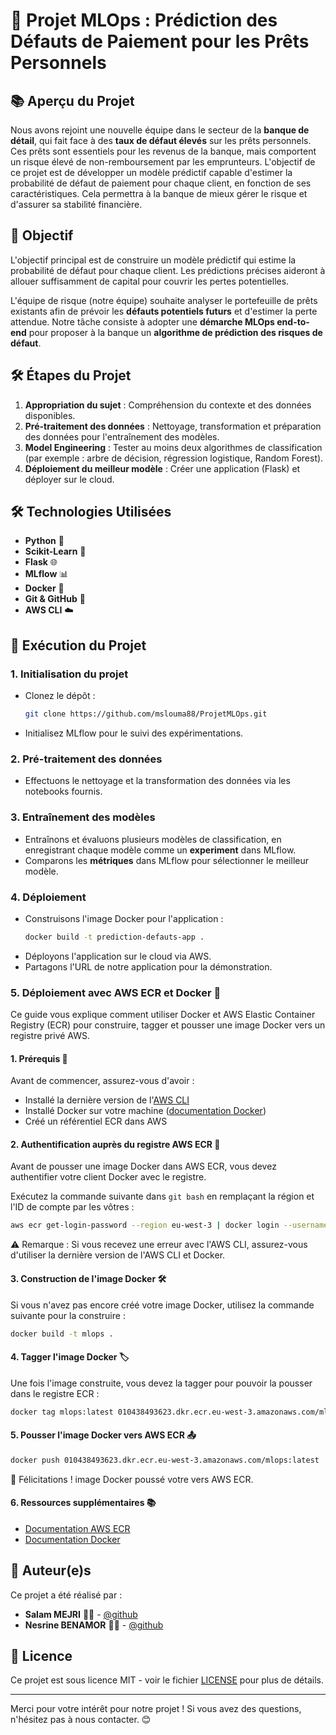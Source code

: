 # 🚀 Projet MLOps : Prédiction des Défauts de Paiement pour les Prêts Personnels

## 📚 Aperçu du Projet

Nous avons rejoint une nouvelle équipe dans le secteur de la **banque de détail**, qui fait face à des **taux de défaut élevés** sur les prêts personnels. Ces prêts sont essentiels pour les revenus de la banque, mais comportent un risque élevé de non-remboursement par les emprunteurs. L'objectif de ce projet est de développer un modèle prédictif capable d'estimer la probabilité de défaut de paiement pour chaque client, en fonction de ses caractéristiques. Cela permettra à la banque de mieux gérer le risque et d'assurer sa stabilité financière.


## 🎯 Objectif
L'objectif principal est de construire un modèle prédictif qui estime la probabilité de défaut pour chaque client. Les prédictions précises aideront à allouer suffisamment de capital pour couvrir les pertes potentielles.

L'équipe de risque (notre équipe) souhaite analyser le portefeuille de prêts existants afin de prévoir les **défauts potentiels futurs** et d'estimer la perte attendue. Notre tâche consiste à adopter une **démarche MLOps end-to-end** pour proposer à la banque un **algorithme de prédiction des risques de défaut**.

## 🛠️ Étapes du Projet

1. **Appropriation du sujet** : Compréhension du contexte et des données disponibles.
2. **Pré-traitement des données** : Nettoyage, transformation et préparation des données pour l'entraînement des modèles.
3. **Model Engineering** : Tester au moins deux algorithmes de classification (par exemple : arbre de décision, régression logistique, Random Forest).
4. **Déploiement du meilleur modèle** : Créer une application (Flask) et déployer sur le cloud.

## 🛠️ Technologies Utilisées

- **Python** 🐍
- **Scikit-Learn** 🧠
- **Flask** 🌐
- **MLflow** 📊
- **Docker** 🐳
- **Git & GitHub** 🔄
- **AWS CLI** ☁️

## 🚀 Exécution du Projet

### 1. Initialisation du projet
- Clonez le dépôt :
    ```bash
    git clone https://github.com/mslouma88/ProjetMLOps.git
    ```
- Initialisez MLflow pour le suivi des expérimentations.

### 2. Pré-traitement des données
- Effectuons le nettoyage et la transformation des données via les notebooks fournis.

### 3. Entraînement des modèles
- Entraînons et évaluons plusieurs modèles de classification, en enregistrant chaque modèle comme un **experiment** dans MLflow.
- Comparons les **métriques** dans MLflow pour sélectionner le meilleur modèle.

### 4. Déploiement
- Construisons l'image Docker pour l'application :
    ```bash
    docker build -t prediction-defauts-app .
    ```
- Déployons l'application sur le cloud via AWS.
- Partagons l'URL de notre application pour la démonstration.

### 5. Déploiement avec AWS ECR et Docker 🚀

Ce guide vous explique comment utiliser Docker et AWS Elastic Container Registry (ECR) pour construire, tagger et pousser une image Docker vers un registre privé AWS.

#### 1. Prérequis 📝
Avant de commencer, assurez-vous d'avoir :
- Installé la dernière version de l'[AWS CLI](https://docs.aws.amazon.com/cli/latest/userguide/install-cliv2.html)
- Installé Docker sur votre machine ([documentation Docker](https://docs.docker.com/get-docker/))
- Créé un référentiel ECR dans AWS

#### 2. Authentification auprès du registre AWS ECR 🔐
Avant de pousser une image Docker dans AWS ECR, vous devez authentifier votre client Docker avec le registre.

Exécutez la commande suivante dans `git bash` en remplaçant la région et l'ID de compte par les vôtres :

```bash
aws ecr get-login-password --region eu-west-3 | docker login --username AWS --password-stdin 010438493623.dkr.ecr.eu-west-3.amazonaws.com
```
⚠️ Remarque : Si vous recevez une erreur avec l'AWS CLI, assurez-vous d'utiliser la dernière version de l'AWS CLI et Docker.

#### 3. Construction de l'image Docker 🛠️

Si vous n'avez pas encore créé votre image Docker, utilisez la commande suivante pour la construire :

```bash
docker build -t mlops .
```

#### 4. Tagger l'image Docker 🏷️

Une fois l'image construite, vous devez la tagger pour pouvoir la pousser dans le registre ECR :

```bash
docker tag mlops:latest 010438493623.dkr.ecr.eu-west-3.amazonaws.com/mlops:latest
```
#### 5. Pousser l'image Docker vers AWS ECR 📤

```bash
docker push 010438493623.dkr.ecr.eu-west-3.amazonaws.com/mlops:latest
```
🎉 Félicitations ! image Docker poussé votre  vers AWS ECR.

#### 6. Ressources supplémentaires 📚

- [Documentation AWS ECR](https://docs.aws.amazon.com/fr_fr/AmazonECR/latest/userguide/what-is-ecr.html)
- [Documentation Docker](https://docs.docker.com/get-started/)

## 👥 Auteur(e)s

Ce projet a été réalisé par :

- **Salam MEJRI** 🧑‍💻 - [@github](https://github.com/mslouma88) 
- **Nesrine BENAMOR** 🧑‍💻 - [@github](https://github.com/Nes890)


## 📄 Licence

Ce projet est sous licence MIT - voir le fichier [LICENSE](LICENSE) pour plus de détails.

---

Merci pour votre intérêt pour notre projet ! Si vous avez des questions, n'hésitez pas à nous contacter. 😊
